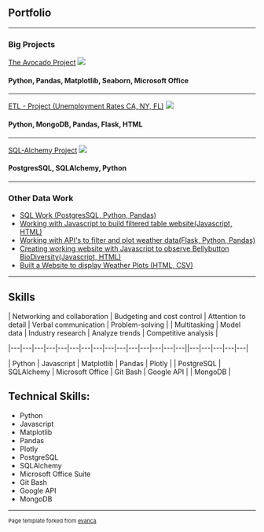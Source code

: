 ## Portfolio

---

### Big Projects

[The Avocado Project](https://github.com/kmanning1224/Project1-Repo)
<img src="https://i.gyazo.com/1c175e91cfbfd6afd4290ee3761e7753.png"/> 
#### Python, Pandas, Matplotlib, Seaborn, Microsoft Office

---
[ETL - Project (Unemployment Rates CA, NY, FL)](https://kmanning1224.github.io/ETL-project/)
<img src="https://i.gyazo.com/a0014a527cf3ad4cd99ec5d24dd543e9.png"/> 
#### Python, MongoDB, Pandas, Flask, HTML

---
[SQL-Alchemy Project](https://github.com/kmanning1224/sqlalchemy-challenge)
<img src="https://i.gyazo.com/53f65a6820db7c8367e1f6aedfb64c18.png"/> 
#### PostgresSQL, SQLAlchemy, Python

---

### Other Data Work

- [SQL Work (PostgresSQL, Python, Pandas)](https://github.com/kmanning1224/sql-challenge)
- [Working with Javascript to build filtered table website(Javascript, HTML)](https://github.com/kmanning1224/intro-to-javascript)
- [Working with API's to filter and plot weather data(Flask, Python, Pandas)](https://github.com/kmanning1224/python-api-challenge)
- [Creating working website with Javascript to observe Bellybutton BioDiversity(Javascript, HTML)](https://kmanning1224.github.io/bellybutton-diversity/)
- [Built a Website to display Weather Plots (HTML, CSV)](http://example.com/)

---
## Skills
| Networking and collaboration  | Budgeting and cost control  | Attention to detail  |  Verbal communication | Problem-solving  |
| Multitasking  | Model data  |  Industry research | Analyze trends  | Competitive analysis |

|---|---|---|---|---|---|---|---|---|---|---|---|---|---|---||---|---|---|---|---|

| Python  | Javascript  | Matplotlib  |  Pandas | Plotly |
| PostgreSQL | SQLAlchemy | Microsoft Office |  Git Bash | Google API  |
| MongoDB |


## Technical Skills:
- Python
- Javascript
- Matplotlib
- Pandas
- Plotly
- PostgreSQL
- SQLAlchemy
- Microsoft Office Suite
- Git Bash
- Google API
- MongoDB 



---
<p style="font-size:11px">Page template forked from <a href="https://github.com/evanca/quick-portfolio">evanca</a></p>
<!-- Remove above link if you don't want to attibute -->
